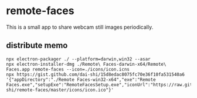 # remote-faces

This is a small app to share webcam still images periodically.

## distribute memo

```
npx electron-packager ./ --platform=darwin,win32 --asar
npx electron-installer-dmg ./Remote\ Faces-darwin-x64/Remote\ Faces.app remote-faces --icon=./icons/icon.icns
npx https://gist.github.com/dai-shi/15d8edac8075fc70e36f10fa531540a6 '{"appDirectory":"./Remote Faces-win32-x64","exe":"Remote Faces.exe","setupExe":"RemoteFacesSetup.exe","iconUrl":"https://raw.githubusercontent.com/dai-shi/remote-faces/master/icons/icon.ico"}'
```
